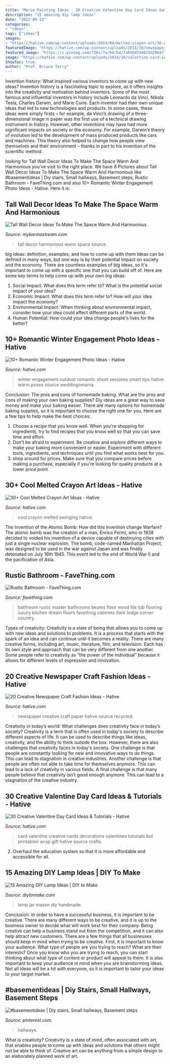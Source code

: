 ```yaml
---
title: "Mario Painting Ideas - 30 Creative Valentine Day Card Ideas &amp; Tutorials"
description: "15 amazing diy lamp ideas"
date: "2022-09-13"
categories:
- "ideas"
tags: ["ideas"]
images:
- "https://hative.com/wp-content/uploads/2014/04/melted-crayon-art/16-girl-swinging.jpg"
featuredImage: "https://hative.com/wp-content/uploads/2014/10/newspaper-craft-fashion-ideas/14-creative-newspaper-craft-fashion-ideas.jpg"
featured_image: "https://i.pinimg.com/736x/7a/04/bd/7a04bdf44815d29b47f0d65348bb108c.jpg"
image: "https://hative.com/wp-content/uploads/2014/10/valentine-card-ideas/18-valentine-card-ideas.jpg"
ShowToc: true
author: "Prof. Briana Terry"
---
```



Invention history: What inspired various inventors to come up with new ideas?
Invention history is a fascinating topic to explore, as it offers insights into the creativity and motivation behind inventors. Some of the most famous and influential inventors in history include Leonardo da Vinci, Nikola Tesla, Charles Darwin, and Marie Curie. Each inventor had their own unique ideas that led to new technologies and products. In some cases, these ideas were simply firsts – for example, da Vinci’s drawing of a three-dimensional image in paper was the first use of a technical drawing instrument in history. However, other inventions may have had more significant impacts on society or the economy. For example, Darwin’s theory of evolution led to the development of mass produced products like cars and machines. This theory also helped to change how people view themselves and their environment – thanks in part to his invention of the scientific method.

	

		
looking for Tall Wall Decor Ideas To Make The Space Warm And Harmonious you've visit to the right place. We have 8 Pictures about Tall Wall Decor Ideas To Make The Space Warm And Harmonious like #basementideas | Diy stairs, Small hallways, Basement steps, Rustic Bathroom - FaveThing.com and also 10+ Romantic Winter Engagement Photo Ideas - Hative. Here it is:
		
    
## Tall Wall Decor Ideas To Make The Space Warm And Harmonious

<img loading=lazy src="https://mykarmastream.com/wp-content/uploads/2017/08/tall-wall-decor-12.jpg" onerror="this.onerror=null;this.src='https://tse3.mm.bing.net/th?id=OIP.OEIkSoiv5mMG8k3f4ckYOwDGEs&amp;pid=15.1';" alt="Tall Wall Decor Ideas To Make The Space Warm And Harmonious">

_Source: mykarmastream.com_

>tall decor harmonious warm space source. 

	

big ideas: definition, examples, and how to come up with them
Ideas can be defined in many ways, but one way is by their potential impact on society and the economy. There are countless examples of big ideas, so it's important to come up with a specific one that you can build off of. Here are some key terms to help come up with your own big ideas:
1. Social Impact: What does this term refer to? What is the potential social impact of your idea?  
2. Economic Impact: What does this term refer to? How will your idea impact the economy?  
3. Environmental Impact: When thinking about environmental impact, consider how your idea could affect different parts of the world. 
4. Human Potential: How could your idea change people's lives for the better?

    
## 10+ Romantic Winter Engagement Photo Ideas - Hative

<img loading=lazy src="https://hative.com/wp-content/uploads/2014/11/winter-engagement-photo-ideas/8-winter-engagement-photo-ideas.jpg" onerror="this.onerror=null;this.src='https://tse4.mm.bing.net/th?id=OIP.6dEU46Saaqnl5MT6QloPFQHaLH&amp;pid=15.1';" alt="10+ Romantic Winter Engagement Photo Ideas - Hative">

_Source: hative.com_

>winter engagement outdoor romantic shoot sessions smart tips hative warm poses source weddingomania. 

	

Conclusion: The pros and cons of homemade baking.
What are the pros and cons of making your own baking supplies? Diy ideas are a great way to save money and make your baking easier. There are many options for homemade baking supplies, so it is important to choose the right one for you. Here are a few tips to help make the best choices: 
1. Choose a recipe that you know well. When you're shopping for ingredients, try to find recipes that you know well so that you can save time and effort. 
2. Don't be afraid to experiment. Be creative and explore different ways to make your baking more convenient or easier. Experiment with different tools, ingredients, and techniques until you find what works best for you. 
3. shop around for prices. Make sure that you compare prices before making a purchase, especially if you're looking for quality products at a lower price point.

    
## 30+ Cool Melted Crayon Art Ideas - Hative

<img loading=lazy src="https://hative.com/wp-content/uploads/2014/04/melted-crayon-art/16-girl-swinging.jpg" onerror="this.onerror=null;this.src='https://tse3.mm.bing.net/th?id=OIP.mtToqc8gxJVeDjf_11pDoAHaJ4&amp;pid=15.1';" alt="30+ Cool Melted Crayon Art Ideas - Hative">

_Source: hative.com_

>cool crayon melted swinging hative. 

	

The Invention of the Atomic Bomb: How did this invention change Warfare?
The atomic bomb was the creation of a man, Enrico Fermi, who in 1938 decided to voided his invention of a device capable of destroying cities with just a single nuclear explosion. The bomb, code-named Manhattan Project, was designed to be used in the war against Japan and was finally detonated on July 16th 1945. This event led to the end of World War II and the pacification of Asia.

    
## Rustic Bathroom - FaveThing.com

<img loading=lazy src="http://www.favething.com/uploads/images/main-fave-images/rustic_bathroom_1-1.jpg" onerror="this.onerror=null;this.src='https://tse4.mm.bing.net/th?id=OIP.8iLicGrtzj6GRTJhzK1hYQAAAA&amp;pid=15.1';" alt="Rustic Bathroom - FaveThing.com">

_Source: favething.com_

>bathroom rustic master bathrooms beams floor wood tile tub flooring luxury kitchen dream floors favething cabinets dark lodge corner country. 

	

Types of creativity:
Creativity is a state of being that allows you to come up with new ideas and solutions to problems. It is a process that starts with the spark of an idea and can continue until it becomes a reality. There are many creative forms, including art, music, literature, film, and television. Each has its own style and approach that can be very different from one another. Some people refer to creativity as “the power of the individual” because it allows for different levels of expression and innovation.

    
## 20 Creative Newspaper Craft Fashion Ideas - Hative

<img loading=lazy src="https://hative.com/wp-content/uploads/2014/10/newspaper-craft-fashion-ideas/14-creative-newspaper-craft-fashion-ideas.jpg" onerror="this.onerror=null;this.src='https://tse1.mm.bing.net/th?id=OIP.LGUML7UIRXT0iilHjTsgxQHaLH&amp;pid=15.1';" alt="20 Creative Newspaper Craft Fashion Ideas - Hative">

_Source: hative.com_

>newspaper creative craft paper hative source recycled. 

	

Creativity in today’s world: What challenges does creativity face in today’s society?
Creativity is a term that is often used in today's society to describe different aspects of life. It can be used to describe things like ideas, creativity, and the ability to think outside the box. However, there are also challenges that creativity faces in today's society. One challenge is that people are constantly looking for new and innovative ways to do things. This can lead to stagnation in creative industries. Another challenge is that people are often not able to take time for themselves anymore. This can lead to a lack of creativity in various fields. A final challenge is that many people believe that creativity isn't good enough anymore. This can lead to a stagnation of the creative industry.

    
## 30 Creative Valentine Day Card Ideas &amp; Tutorials - Hative

<img loading=lazy src="https://hative.com/wp-content/uploads/2014/10/valentine-card-ideas/18-valentine-card-ideas.jpg" onerror="this.onerror=null;this.src='https://tse3.mm.bing.net/th?id=OIP.q4TQcFCQEtA37eTCNez9GwHaLH&amp;pid=15.1';" alt="30 Creative Valentine Day Card Ideas &amp; Tutorials - Hative">

_Source: hative.com_

>card valentine creative cards decorations valentines tutorials bot printables wrap gift hative source crafts. 

	

2. Overhaul the education system so that it is more affordable and accessible for all.

    
## 15 Amazing DIY Lamp Ideas | DIY To Make

<img loading=lazy src="http://www.diytomake.com/wp-content/uploads/2016/03/Mason-Jar-Lamp.jpg" onerror="this.onerror=null;this.src='https://tse1.mm.bing.net/th?id=OIP.GMfG8Mqidiu3eWUXi-aMeQHaLS&amp;pid=15.1';" alt="15 Amazing DIY Lamp Ideas | DIY to Make">

_Source: diytomake.com_

>lamp jar mason diy handmade. 

	

Conclusion.
In order to have a successful business, it is important to be creative. There are many different ways to be creative, and it is up to the business owner to decide what will work best for their company. Being creative can help a business stand out from the competition, and it can also help attract new customers. There are a few things that all businesses should keep in mind when trying to be creative.
First, it is important to know your audience. What type of people are you trying to reach? What are their interests? Once you know who you are trying to reach, you can start thinking about what type of content or product will appeal to them. It is also important to keep your audience in mind when you are brainstorming ideas. Not all ideas will be a hit with everyone, so it is important to tailor your ideas to your target market.

    
## #basementideas | Diy Stairs, Small Hallways, Basement Steps

<img loading=lazy src="https://i.pinimg.com/736x/7a/04/bd/7a04bdf44815d29b47f0d65348bb108c.jpg" onerror="this.onerror=null;this.src='https://tse2.mm.bing.net/th?id=OIP.CIjAd4p1KGRCaTivdKhivwHaJ3&amp;pid=15.1';" alt="#basementideas | Diy stairs, Small hallways, Basement steps">

_Source: pinterest.com_

>hallways. 

	

What is creativity?
Creativity is a state of mind, often associated with art, that enables people to come up with ideas and solutions that others might not be able to think of. Creative art can be anything from a simple design to an elaborately planned work of art.

